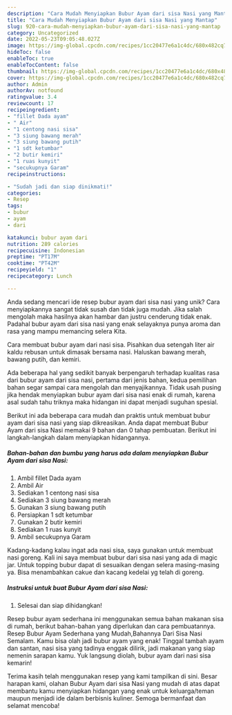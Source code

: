 ```yaml
---
description: "Cara Mudah Menyiapkan Bubur Ayam dari sisa Nasi yang Mantap"
title: "Cara Mudah Menyiapkan Bubur Ayam dari sisa Nasi yang Mantap"
slug: 920-cara-mudah-menyiapkan-bubur-ayam-dari-sisa-nasi-yang-mantap
category: Uncategorized
date: 2022-05-23T09:05:48.027Z
image: https://img-global.cpcdn.com/recipes/1cc20477e6a1c4dc/680x482cq70/bubur-ayam-dari-sisa-nasi-foto-resep-utama.jpg
hideToc: false
enableToc: true
enableTocContent: false
thumbnail: https://img-global.cpcdn.com/recipes/1cc20477e6a1c4dc/680x482cq70/bubur-ayam-dari-sisa-nasi-foto-resep-utama.jpg
cover: https://img-global.cpcdn.com/recipes/1cc20477e6a1c4dc/680x482cq70/bubur-ayam-dari-sisa-nasi-foto-resep-utama.jpg
author: Admin
authorAv: notfound
ratingvalue: 3.4
reviewcount: 17
recipeingredient:
- "fillet Dada ayam"
- " Air"
- "1 centong nasi sisa"
- "3 siung bawang merah"
- "3 siung bawang putih"
- "1 sdt ketumbar"
- "2 butir kemiri"
- "1 ruas kunyit"
- "secukupnya Garam"
recipeinstructions:

- "Sudah jadi dan siap dinikmati!"
categories:
- Resep
tags:
- bubur
- ayam
- dari

katakunci: bubur ayam dari 
nutrition: 289 calories
recipecuisine: Indonesian
preptime: "PT17M"
cooktime: "PT42M"
recipeyield: "1"
recipecategory: Lunch

---
```





Anda sedang mencari ide resep bubur ayam dari sisa nasi yang unik? Cara menyiapkannya sangat tidak susah dan tidak juga mudah. Jika salah mengolah maka hasilnya akan hambar dan justru cenderung tidak enak. Padahal bubur ayam dari sisa nasi yang enak selayaknya punya aroma dan rasa yang mampu memancing selera Kita.





Cara membuat bubur ayam dari nasi sisa. Pisahkan dua setengah liter air kaldu rebusan untuk dimasak bersama nasi. Haluskan bawang merah, bawang putih, dan kemiri.

Ada beberapa hal yang sedikit banyak berpengaruh terhadap kualitas rasa dari bubur ayam dari sisa nasi, pertama dari jenis bahan, kedua pemilihan bahan segar sampai cara mengolah dan menyajikannya. Tidak usah pusing jika hendak menyiapkan bubur ayam dari sisa nasi enak di rumah, karena asal sudah tahu triknya maka hidangan ini dapat menjadi suguhan spesial.






Berikut ini ada beberapa cara mudah dan praktis untuk membuat bubur ayam dari sisa nasi yang siap dikreasikan. Anda dapat membuat Bubur Ayam dari sisa Nasi memakai 9 bahan dan 0 tahap pembuatan. Berikut ini langkah-langkah dalam menyiapkan hidangannya.

<!--inarticleads1-->

##### Bahan-bahan dan bumbu yang harus ada dalam menyiapkan Bubur Ayam dari sisa Nasi:

1. Ambil fillet Dada ayam
1. Ambil  Air
1. Sediakan 1 centong nasi sisa
1. Sediakan 3 siung bawang merah
1. Gunakan 3 siung bawang putih
1. Persiapkan 1 sdt ketumbar
1. Gunakan 2 butir kemiri
1. Sediakan 1 ruas kunyit
1. Ambil secukupnya Garam


Kadang-kadang kalau ingat ada nasi sisa, saya gunakan untuk membuat nasi goreng. Kali ini saya membuat bubur dari sisa nasi yang ada di magic jar. Untuk topping bubur dapat di sesuaikan dengan selera masing-masing ya. Bisa menambahkan cakue dan kacang kedelai yg telah di goreng. 

<!--inarticleads2-->

##### Instruksi untuk buat Bubur Ayam dari sisa Nasi:


1. Selesai dan siap dihidangkan!

Resep bubur ayam sederhana ini menggunakan semua bahan makanan sisa di rumah, berikut bahan-bahan yang diperlukan dan cara pembuatannya. Resep Bubur Ayam Sederhana yang Mudah,Bahannya Dari Sisa Nasi Semalam. Kamu bisa olah jadi bubur ayam yang enak! Tinggal tambah ayam dan santan, nasi sisa yang tadinya enggak dilirik, jadi makanan yang siap nemenin sarapan kamu. Yuk langsung diolah, bubur ayam dari nasi sisa kemarin! 

Terima kasih telah menggunakan resep yang kami tampilkan di sini. Besar harapan kami, olahan Bubur Ayam dari sisa Nasi yang mudah di atas dapat membantu kamu menyiapkan hidangan yang enak untuk keluarga/teman maupun menjadi ide dalam berbisnis kuliner. Semoga bermanfaat dan selamat mencoba!
